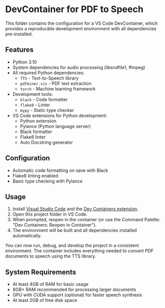 # DevContainer for PDF to Speech

This folder contains the configuration for a VS Code DevContainer, which provides a reproducible development environment with all dependencies pre-installed.

## Features
- Python 3.10
- System dependencies for audio processing (libsndfile1, ffmpeg)
- All required Python dependencies:
  - `TTS` - Text-to-Speech library
  - `pdfminer.six` - PDF text extraction
  - `torch` - Machine learning framework
- Development tools:
  - `black` - Code formatter
  - `flake8` - Linter
  - `mypy` - Static type checker
- VS Code extensions for Python development:
  - Python extension
  - Pylance (Python language server)
  - Black formatter
  - Flake8 linter
  - Auto Docstring generator

## Configuration
- Automatic code formatting on save with Black
- Flake8 linting enabled
- Basic type checking with Pylance

## Usage
1. Install [Visual Studio Code](https://code.visualstudio.com/) and the [Dev Containers extension](https://marketplace.visualstudio.com/items?itemName=ms-vscode-remote.remote-containers).
2. Open this project folder in VS Code.
3. When prompted, reopen in the container (or use the Command Palette: "Dev Containers: Reopen in Container").
4. The environment will be built and all dependencies installed automatically.

You can now run, debug, and develop the project in a consistent environment. The container includes everything needed to convert PDF documents to speech using the TTS library.

## System Requirements
- At least 4GB of RAM for basic usage
- 8GB+ RAM recommended for processing larger documents
- GPU with CUDA support (optional) for faster speech synthesis
- At least 2GB of free disk space